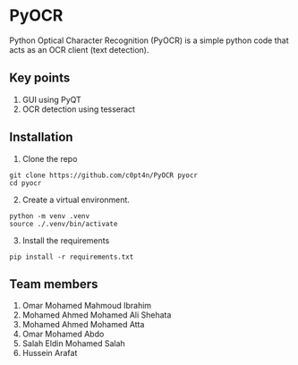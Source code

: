# PyOCR

Python Optical Character Recognition (PyOCR) is a simple python code that acts as an OCR client (text detection).

## Key points

1. GUI using PyQT
2. OCR detection using tesseract

## Installation

1. Clone the repo

```shell
git clone https://github.com/c0pt4n/PyOCR pyocr
cd pyocr
```
2. Create a virtual environment.

```shell
python -m venv .venv
source ./.venv/bin/activate
```

3. Install the requirements

```shell
pip install -r requirements.txt
```

## Team members

1. Omar Mohamed Mahmoud Ibrahim
2. Mohamed Ahmed Mohamed Ali Shehata
3. Mohamed Ahmed Mohamed Atta
4. Omar Mohamed Abdo
5. Salah Eldin Mohamed Salah
6. Hussein Arafat

